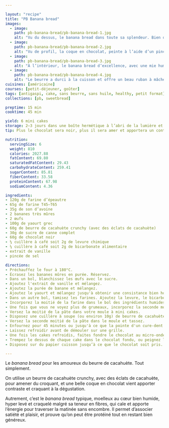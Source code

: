 ```yaml
---

layout: "recipe"
title: "PB Banana bread"
images:
  - image:
    path: pb-banana-bread/pb-banana-bread-1.jpg
    alt: "Vu du dessus, le banana bread dans toute sa splendeur. Bien doré, texturé à l’aide du son d’avoine, et craquelé après avoir bien levé à la cuisson."
  - image:
    path: pb-banana-bread/pb-banana-bread-2.jpg
    alt: "Vu de profil, la coque en chocolat, peinte à l’aide d’un pinceau. Cela donne des lignes en relief."
  - image:
    path: pb-banana-bread/pb-banana-bread-3.jpg
    alt: "À l’intérieur, le banana bread d’excellence, avec une mie humide et moelleuse, enrichie de beurre de cacahuète."
  - image:
    path: pb-banana-bread/pb-banana-bread-4.jpg
    alt: "Le beurre a durci à la cuisson et offre un beau ruban à mâcher, surtout qu’il dévoile le croquant des éclats de cacahuète."
cuisines: [américaine]
courses: [petit-déjeuner, goûter]
tags: [antigaspi, cake, sans beurre, sans huile, healthy, petit format]
collections: [pb, sweetbread]

preptime: 15 min
cooktime: 45 min

yield: 6 mini cakes
storage: 2–3 jours dans une boîte hermétique à l’abri de la lumière et de la chaleur. 5 jours au frigo. 2 mois au congélateur.
tip: Plus le chocolat sera noir, plus il sera amer et apportera un contraste saisissant. À vous de décider ce qui vous paraît le plus équilibré en terme de sucré néanmoins.

nutrition:
  servingSize: 6
  weight: 810
  calories: 2027.88
  fatContent: 69.80
  saturatedFatContent: 29.43
  carbohydrateContent: 259.41
  sugarContent: 85.81
  fiberContent: 33.58
  proteinContent: 67.98
  sodiumContent: 4.36

ingredients:
- 120g de farine d’épeautre
- 65g de farine T45–T65
- 35g de son d’avoine
- 2 bananes très mûres
- 2 œufs
- 100g de yaourt grec
- 60g de beurre de cacahuète crunchy (avec des éclats de cacahuète)
- 30g de sucre de canne complet
- 60g de chocolat noir
- ¼ cuillère à café soit 2g de levure chimique
- ¼ cuillère à café soit 2g de bicarbonate alimentaire
- extrait de vanille
- pincée de sel

directions:
- Préchauffez le four à 180°C.
- Écrasez les bananes mûres en purée. Réservez.
- Dans un bol, blanchissez les œufs avec le sucre.
- Ajoutez l'extrait de vanille et mélangez. 
- Ajoutez la purée de banane et mélangez.
- Ajoutez le yaourt et mélangez jusqu'à obtenir une consistance bien homogène.
- Dans un autre bol, tamisez les farines. Ajoutez la levure, le bicarbonate et le sel. Mélangez. 
- Incorporez la moitié de la farine dans le bol des ingrédients humides à la maryse. 
- Une fois que vous ne voyez plus de grumeaux, incorporez la seconde moitié. Réservez.
- Versez la moitié de la pâte dans votre moule à mini cakes.
- Disposez une cuillère à soupe (ou environ 10g) de beurre de cacahuète au centre de la pâte.
- Versez la seconde moitié de la pâte dans le moule et tassez.
- Enfournez pour 45 minutes ou jusqu'à ce que la pointe d'un cure-dent ressorte sèche. 
- Laissez refroidir avant de démouler sur une grille.
- Une fois les cakes refroidis, faites fondre le chocolat au micro-ondes ou bain marie.
- Trempez le dessus de chaque cake dans le chocolat fondu, ou peignez la base à l’aide d’un pinceau de cuisine.
- Disposez sur du papier cuisson jusqu’à ce que le chocolat soit pris.

---
```


Le <i lang="en">banana bread</i> pour les amoureux du beurre de cacahuète. Tout simplement. 

On utilise un beurre de cacahuète crunchy, avec des éclats de cacahuète, pour amener du croquant, et une belle coque en chocolat vient apporter contraste et craquant à la dégustation. 

Autrement, c’est le <i lang="en">banana bread</i> typique, moelleux au cœur bien humide, hyper levé et craquelé malgré sa teneur en fibres, qui cale et apporte l’énergie pour traverser la matinée sans encombre. Il permet d’associer satiété et plaisir, et prouve qu’on peut être protéiné tout en restant bien généreux. 